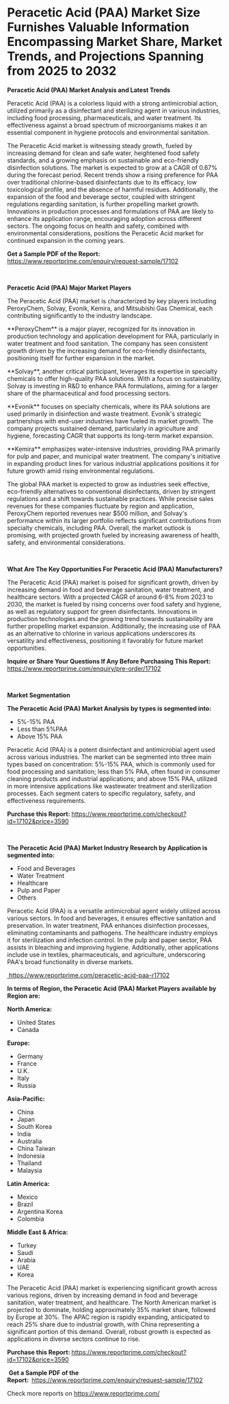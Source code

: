<p><h1>Peracetic Acid (PAA) Market Size Furnishes Valuable Information Encompassing Market Share, Market Trends, and Projections Spanning from 2025 to 2032</h1></p><p><strong>Peracetic Acid (PAA) Market Analysis and Latest Trends</strong></p>
<p><p>Peracetic Acid (PAA) is a colorless liquid with a strong antimicrobial action, utilized primarily as a disinfectant and sterilizing agent in various industries, including food processing, pharmaceuticals, and water treatment. Its effectiveness against a broad spectrum of microorganisms makes it an essential component in hygiene protocols and environmental sanitation. </p><p>The Peracetic Acid market is witnessing steady growth, fueled by increasing demand for clean and safe water, heightened food safety standards, and a growing emphasis on sustainable and eco-friendly disinfection solutions. The market is expected to grow at a CAGR of 0.67% during the forecast period. Recent trends show a rising preference for PAA over traditional chlorine-based disinfectants due to its efficacy, low toxicological profile, and the absence of harmful residues. Additionally, the expansion of the food and beverage sector, coupled with stringent regulations regarding sanitation, is further propelling market growth. Innovations in production processes and formulations of PAA are likely to enhance its application range, encouraging adoption across different sectors. The ongoing focus on health and safety, combined with environmental considerations, positions the Peracetic Acid market for continued expansion in the coming years.</p></p>
<p><strong>Get a Sample PDF of the Report:&nbsp;</strong> <a href="https://www.reportprime.com/enquiry/request-sample/17102?utm_campaign=3361&utm_medium=2&utm_source=Github&utm_content=ia&utm_term=18032025&utm_id=peracetic-acid-paa">https://www.reportprime.com/enquiry/request-sample/17102</a></p>
<p>&nbsp;</p>
<p><strong>Peracetic Acid (PAA) Major Market Players</strong></p>
<p><p>The Peracetic Acid (PAA) market is characterized by key players including PeroxyChem, Solvay, Evonik, Kemira, and Mitsubishi Gas Chemical, each contributing significantly to the industry landscape.</p><p>**PeroxyChem** is a major player, recognized for its innovation in production technology and application development for PAA, particularly in water treatment and food sanitation. The company has seen consistent growth driven by the increasing demand for eco-friendly disinfectants, positioning itself for further expansion in the market.</p><p>**Solvay**, another critical participant, leverages its expertise in specialty chemicals to offer high-quality PAA solutions. With a focus on sustainability, Solvay is investing in R&D to enhance PAA formulations, aiming for a larger share of the pharmaceutical and food processing sectors.</p><p>**Evonik** focuses on specialty chemicals, where its PAA solutions are used primarily in disinfection and waste treatment. Evonik's strategic partnerships with end-user industries have fueled its market growth. The company projects sustained demand, particularly in agriculture and hygiene, forecasting CAGR that supports its long-term market expansion.</p><p>**Kemira** emphasizes water-intensive industries, providing PAA primarily for pulp and paper, and municipal water treatment. The company's initiative in expanding product lines for various industrial applications positions it for future growth amid rising environmental regulations.</p><p>The global PAA market is expected to grow as industries seek effective, eco-friendly alternatives to conventional disinfectants, driven by stringent regulations and a shift towards sustainable practices. While precise sales revenues for these companies fluctuate by region and application, PeroxyChem reported revenues near $500 million, and Solvay's performance within its larger portfolio reflects significant contributions from specialty chemicals, including PAA. Overall, the market outlook is promising, with projected growth fueled by increasing awareness of health, safety, and environmental considerations.</p></p>
<p>&nbsp;</p>
<p><strong>What Are The Key Opportunities For Peracetic Acid (PAA) Manufacturers?</strong></p>
<p><p>The Peracetic Acid (PAA) market is poised for significant growth, driven by increasing demand in food and beverage sanitation, water treatment, and healthcare sectors. With a projected CAGR of around 6-8% from 2023 to 2030, the market is fueled by rising concerns over food safety and hygiene, as well as regulatory support for green disinfectants. Innovations in production technologies and the growing trend towards sustainability are further propelling market expansion. Additionally, the increasing use of PAA as an alternative to chlorine in various applications underscores its versatility and effectiveness, positioning it favorably for future market opportunities.</p></p>
<p><strong>Inquire or Share Your Questions If Any Before Purchasing This Report:</strong> <a href="https://www.reportprime.com/enquiry/pre-order/17102?utm_campaign=3361&utm_medium=2&utm_source=Github&utm_content=ia&utm_term=18032025&utm_id=peracetic-acid-paa">https://www.reportprime.com/enquiry/pre-order/17102</a></p>
<p>&nbsp;</p>
<p><strong>Market Segmentation</strong></p>
<p><strong>The Peracetic Acid (PAA) Market Analysis by types is segmented into:</strong></p>
<p><ul><li>5%-15% PAA</li><li>Less than 5%PAA</li><li>Above 15% PAA</li></ul></p>
<p><p>Peracetic Acid (PAA) is a potent disinfectant and antimicrobial agent used across various industries. The market can be segmented into three main types based on concentration: 5%-15% PAA, which is commonly used for food processing and sanitation; less than 5% PAA, often found in consumer cleaning products and industrial applications; and above 15% PAA, utilized in more intensive applications like wastewater treatment and sterilization processes. Each segment caters to specific regulatory, safety, and effectiveness requirements.</p></p>
<p><strong>Purchase this Report:&nbsp;</strong><a href="https://www.reportprime.com/checkout?id=17102&price=3590&utm_campaign=3361&utm_medium=2&utm_source=Github&utm_content=ia&utm_term=18032025&utm_id=peracetic-acid-paa">https://www.reportprime.com/checkout?id=17102&price=3590</a></p>
<p>&nbsp;</p>
<p><strong>The Peracetic Acid (PAA) Market Industry Research by Application is segmented into:</strong></p>
<p><ul><li>Food and Beverages</li><li>Water Treatment</li><li>Healthcare</li><li>Pulp and Paper</li><li>Others</li></ul></p>
<p><p>Peracetic Acid (PAA) is a versatile antimicrobial agent widely utilized across various sectors. In food and beverages, it ensures effective sanitation and preservation. In water treatment, PAA enhances disinfection processes, eliminating contaminants and pathogens. The healthcare industry employs it for sterilization and infection control. In the pulp and paper sector, PAA assists in bleaching and improving hygiene. Additionally, other applications include use in textiles, pharmaceuticals, and agriculture, underscoring PAA's broad functionality in diverse markets.</p></p>
<p><a href="https://www.reportprime.com/peracetic-acid-paa-r17102?utm_campaign=3361&utm_medium=2&utm_source=Github&utm_content=ia&utm_term=18032025&utm_id=peracetic-acid-paa">&nbsp;https://www.reportprime.com/peracetic-acid-paa-r17102</a></p>
<p><strong>In terms of Region, the Peracetic Acid (PAA) Market Players available by Region are:</strong></p>
<p>
    <p> <strong> North America: </strong>
        <ul>
            <li>United States</li>
            <li>Canada</li>
        </ul>
        </p> 
    <p> <strong> Europe: </strong>
        <ul>
            <li>Germany</li>
            <li>France</li>
            <li>U.K.</li>
            <li>Italy</li>
            <li>Russia</li>
        </ul>
        </p> 
    <p> <strong> Asia-Pacific: </strong>
        <ul>
            <li>China</li>
            <li>Japan</li>
            <li>South Korea</li>
            <li>India</li>
            <li>Australia</li>
            <li>China Taiwan</li>
            <li>Indonesia</li>
            <li>Thailand</li>
            <li>Malaysia</li>
        </ul>
        </p> 
    <p> <strong> Latin America: </strong>
        <ul>
            <li>Mexico</li>
            <li>Brazil</li>
            <li>Argentina Korea</li>
            <li>Colombia</li>
        </ul>
        </p> 
    <p> <strong> Middle East & Africa: </strong>
        <ul>
            <li>Turkey</li>
            <li>Saudi</li>
            <li>Arabia</li>
            <li>UAE</li>
            <li>Korea</li>
        </ul>
    </p>
    </p>
<p><p>The Peracetic Acid (PAA) market is experiencing significant growth across various regions, driven by increasing demand in food and beverage sanitation, water treatment, and healthcare. The North American market is projected to dominate, holding approximately 35% market share, followed by Europe at 30%. The APAC region is rapidly expanding, anticipated to reach 25% share due to industrial growth, with China representing a significant portion of this demand. Overall, robust growth is expected as applications in diverse sectors continue to rise.</p></p>
<p><strong>Purchase this Report: </strong><a href="https://www.reportprime.com/checkout?id=17102&price=3590&utm_campaign=3361&utm_medium=2&utm_source=Github&utm_content=ia&utm_term=18032025&utm_id=peracetic-acid-paa">https://www.reportprime.com/checkout?id=17102&price=3590</a></p>
<p>&nbsp;<strong>Get a Sample PDF of the Report:&nbsp;&nbsp;</strong><a href="https://www.reportprime.com/enquiry/request-sample/17102?utm_campaign=3361&utm_medium=2&utm_source=Github&utm_content=ia&utm_term=18032025&utm_id=peracetic-acid-paa">https://www.reportprime.com/enquiry/request-sample/17102</a></p>
<p><strong></strong></p>
<p>Check more reports on <a href="https://www.reportprime.com/?utm_campaign=3361&utm_medium=2&utm_source=Github&utm_content=ia&utm_term=18032025&utm_id=peracetic-acid-paa">https://www.reportprime.com/</a></p>